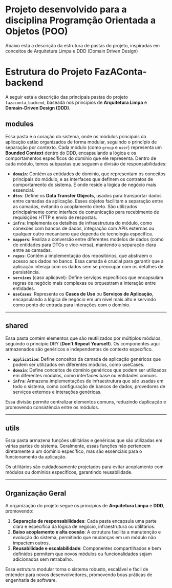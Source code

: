 # Projeto desenvolvido para a disciplina Programção Orientada a Objetos (POO)

Abaixo está a descrição da estrutura de pastas do projeto, inspiradas em conceitos de Arquitetura Limpa e DDD (Domain Driven Design)

# Estrutura do Projeto FazAConta-backend

A seguir está a descrição das principais pastas do projeto `fazaconta_backend`, baseada nos princípios de **Arquitetura Limpa** e **Domain-Driven Design (DDD)**.

## **modules**

Essa pasta é o coração do sistema, onde os módulos principais da aplicação estão organizados de forma modular, seguindo o princípio de separação por contexto. Cada módulo (como `group` e `user`) representa um **Bounded Context** dentro do DDD, encapsulando a lógica e os comportamentos específicos do domínio que ele representa. Dentro de cada módulo, temos subpastas que seguem a divisão de responsabilidades:

- **`domain`**: Contém as entidades de domínio, que representam os conceitos principais do módulo, e as interfaces que definem os contratos de comportamento do sistema. É onde reside a lógica de negócio mais essencial.
- **`dtos`**: Define os **Data Transfer Objects**, usados para transportar dados entre camadas da aplicação. Esses objetos facilitam a separação entre as camadas, evitando o acoplamento direto. São utilizados principalmente como interface de comunicação para recebimento de requisições HTTP e envio de respostas.
- **`infra`**: Implementa os detalhes de infraestrutura do módulo, como conexões com bancos de dados, integração com APIs externas ou qualquer outro mecanismo que dependa de tecnologia específica.
- **`mappers`**: Realiza a conversão entre diferentes modelos de dados (como de entidades para DTOs e vice-versa), mantendo a separação clara entre as camadas.
- **`repos`**: Contém a implementação dos repositórios, que abstraem o acesso aos dados no banco. Essa camada é crucial para garantir que a aplicação interaja com os dados sem se preocupar com os detalhes de persistência.
- **`services`** (caso aplicável): Define serviços específicos que encapsulam regras de negócio mais complexas ou orquestram a interação entre entidades.
- **`useCases`**: Representa os **Casos de Uso** ou **Serviços de Aplicação**, encapsulando a lógica de negócio em um nível mais alto e servindo como ponto de entrada para interações com o domínio.

---

## **shared**

Essa pasta contém elementos que são reutilizados por múltiplos módulos, seguindo o princípio DRY (**Don't Repeat Yourself**). Os componentes aqui armazenados são genéricos e independentes de contexto específico.

- **`application`**: Define conceitos da camada de aplicação genéricos que podem ser utilizados em diferentes módulos, como useCases.
- **`domain`**: Define conceitos de domínio genéricos que podem ser utilizados em diferentes módulos, como interfaces base ou entidades comuns.
- **`infra`**: Armazena implementações de infraestrutura que são usadas em todo o sistema, como configuração de bancos de dados, provedores de serviços externos e interações genéricas.

Essa divisão permite centralizar elementos comuns, reduzindo duplicação e promovendo consistência entre os módulos.

---

## **utils**

Essa pasta armazena funções utilitárias e genéricas que são utilizadas em várias partes do sistema. Geralmente, essas funções não pertencem diretamente a um domínio específico, mas são essenciais para o funcionamento da aplicação.

Os utilitários são cuidadosamente projetados para evitar acoplamento com módulos ou domínios específicos, garantindo reusabilidade.

---

## Organização Geral

A organização do projeto segue os princípios de **Arquitetura Limpa** e **DDD**, promovendo:

1. **Separação de responsabilidades**: Cada pasta encapsula uma parte clara e específica da lógica de negócio, infraestrutura ou utilitários.
2. **Baixo acoplamento e alta coesão**: A estrutura facilita a manutenção e evolução do sistema, permitindo que mudanças em um módulo não impactem outros.
3. **Reusabilidade e escalabilidade**: Componentes compartilhados e bem definidos permitem que novos módulos ou funcionalidades sejam adicionados sem retrabalho.

Essa estrutura modular torna o sistema robusto, escalável e fácil de entender para novos desenvolvedores, promovendo boas práticas de engenharia de software.
